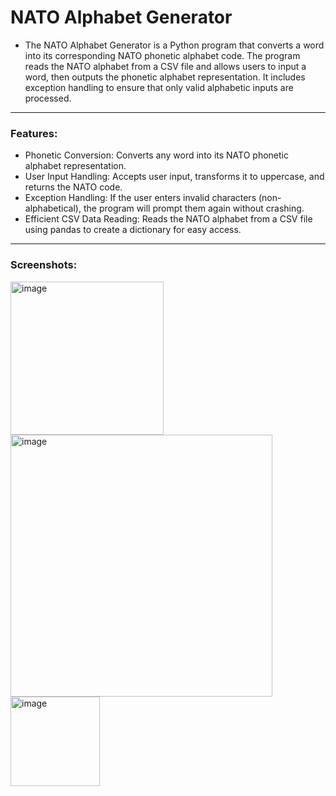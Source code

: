 # NATO Alphabet Generator

- The NATO Alphabet Generator is a Python program that converts a word into its corresponding NATO phonetic alphabet code. The program reads the NATO alphabet from a CSV file and allows users to input a word, then outputs the phonetic alphabet representation. It includes exception handling to ensure that only valid alphabetic inputs are processed.

---

### Features:

- Phonetic Conversion: Converts any word into its NATO phonetic alphabet representation.
- User Input Handling: Accepts user input, transforms it to uppercase, and returns the NATO code.
- Exception Handling: If the user enters invalid characters (non-alphabetical), the program will prompt them again without crashing.
- Efficient CSV Data Reading: Reads the NATO alphabet from a CSV file using pandas to create a dictionary for easy access.

---

### Screenshots:

<img width="245" alt="image" src="https://github.com/user-attachments/assets/468518af-9737-47b5-abdc-28ead997d13d">
<br>
<img width="419" alt="image" src="https://github.com/user-attachments/assets/dd2e5b78-1e5c-4092-8d41-878e84e5af90">
<br>
<img width="143" alt="image" src="https://github.com/user-attachments/assets/51f1dbca-5481-48d3-a460-ea4f7c5582cb">


